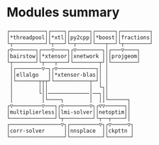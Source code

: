# Modules summary

<!--
*threadpool -> bairstow
*xtl -> *xtensor
*xtensor -> *xtensor-blas
ellalgo -> lmi-solver
*xtensor -> ellalgo
*xtensor-blas -> lmi-solver
lmi-solver -> corr-solver
ellalgo -> multiplierless
bairstow -> multiplierless
ellalgo -> netoptim
py2cpp -> xnetwork
xnetwork -> netoptim
netoptim -> ckpttn
*boost -> ckpttn
netoptim -> nnsplace
fractions -> projgeom
-->

```
┌───────────┐┌────┐┌──────┐┌──────┐┌─────────┐
│*threadpool││*xtl││py2cpp││*boost││fractions│
└┬──────────┘└┬───┘└─┬────┘└───┬──┘└┬────────┘
┌▽───────┐┌───▽────┐┌▽────────┐│┌───▽────┐
│bairstow││*xtensor││xnetwork │││projgeom│
└┬───────┘└┬───┬───┘└────────┬┘│└────────┘
 │┌────────▽─┐┌▽────────────┐│ │
 ││ellalgo   ││*xtensor-blas││ │
 │└───────┬┬┬┘└───────────┬─┘│ │
 │        │││             │  └┐│
 │        └││─────────────│──┐││
 │         │└────┐        │  ││└──────┐
┌▽─────────▽───┐┌▽────────▽┐┌▽▽──────┐│
│multiplierless││lmi-solver││netoptim││
└──────────────┘└┬─────────┘└┬──┬────┘│
┌────────────────▽┐┌─────────▽┐┌▽─────▽┐
│corr-solver      ││nnsplace  ││ckpttn │
└─────────────────┘└──────────┘└───────┘
```

